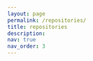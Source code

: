 ```yaml
---
layout: page
permalink: /repositories/
title: repositories
description: 
nav: true
nav_order: 3
---
```

